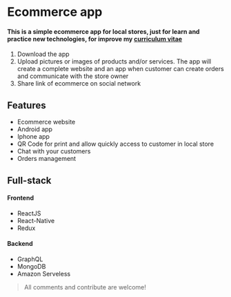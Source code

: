 
# Ecommerce app

#### This is a simple ecommerce app for local stores, just for learn and practice new technologies, for improve my [curriculum vitae](https://www.linkedin.com/in/jjperez89/)
1. Download the app
2. Upload pictures or images of products and/or services. The app will create a complete website and an app when customer can create orders and communicate with the store owner
3. Share link of ecommerce on social network

## Features
- Ecommerce website
- Android app
- Iphone app
- QR Code for print and allow quickly access to customer in local store
- Chat with your customers
- Orders management

## Full-stack
#### Frontend
- ReactJS
- React-Native
- Redux
#### Backend
- GraphQL
- MongoDB
- Amazon Serveless

> All comments and contribute are welcome!
